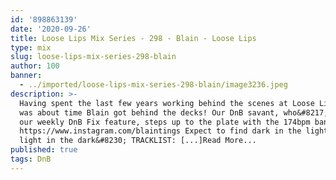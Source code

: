 ```yaml
---
id: '898863139'
date: '2020-09-26'
title: Loose Lips Mix Series - 298 - Blain - Loose Lips
type: mix
slug: loose-lips-mix-series-298-blain
author: 100
banner:
  - ../imported/loose-lips-mix-series-298-blain/image3236.jpeg
description: >-
  Having spent the last few years working behind the scenes at Loose Lips, it
  was about time Blain got behind the decks! Our DnB savant, who&#8217;s running
  our weekly DnB Fix feature, steps up to the plate with the 174bpm bangers.
  https://www.instagram.com/blaintings Expect to find dark in the light and
  light in the dark&#8230; TRACKLIST: [...]Read More...
published: true
tags: DnB
---
```

